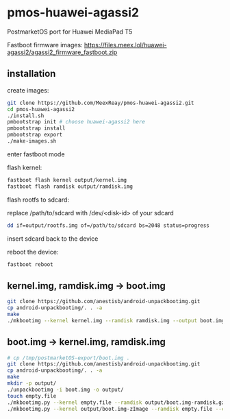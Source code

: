 # pmos-huawei-agassi2
PostmarketOS port for Huawei MediaPad T5

Fastboot firmware images: https://files.meex.lol/huawei-agassi2/agassi2_firmware_fastboot.zip

## installation

create images:

```sh
git clone https://github.com/MeexReay/pmos-huawei-agassi2.git
cd pmos-huawei-agassi2
./install.sh
pmbootstrap init # choose huawei-agassi2 here
pmbootstrap install
pmbootstrap export
./make-images.sh
```

enter fastboot mode

flash kernel:

```sh
fastboot flash kernel output/kernel.img
fastboot flash ramdisk output/ramdisk.img
```

flash rootfs to sdcard:

replace /path/to/sdcard with /dev/\<disk-id\> of your sdcard
```sh
dd if=output/rootfs.img of=/path/to/sdcard bs=2048 status=progress
```

insert sdcard back to the device

reboot the device:

```sh
fastboot reboot
```

## kernel.img, ramdisk.img -> boot.img

```sh
git clone https://github.com/anestisb/android-unpackbootimg.git
cp android-unpackbootimg/. . -a
make
./mkbootimg --kernel kernel.img --ramdisk ramdisk.img --output boot.img
```

## boot.img -> kernel.img, ramdisk.img

```sh
# cp /tmp/postmarketOS-export/boot.img .
git clone https://github.com/anestisb/android-unpackbootimg.git
cp android-unpackbootimg/. . -a
make
mkdir -p output/
./unpackbootimg -i boot.img -o output/
touch empty.file
./mkbootimg.py --kernel empty.file --ramdisk output/boot.img-ramdisk.gz --cmdline 'buildvariant=user' --os_version 8.0.0 --os_patch_level 2018-06-05 -o ramdisk.img
./mkbootimg.py --kernel output/boot.img-zImage --ramdisk empty.file --cmdline 'loglevel=4 initcall_debug=y page_tracker=on slub_min_objects=16 unmovable_isolate1=2:192M,3:224M,4:256M printktimer=0xfff0a000,0x534,0x538 androidboot.selinux=enforcing buildvariant=user' --base 0x10000000 --kernel_offset 0x00008000 --ramdisk_offset 0x01000000 --second_offset 0x00f00000 --tags_offset 0x00000100 --os_version 8.0.0 --os_patch_level 2018-12 -o kernel.img
```
